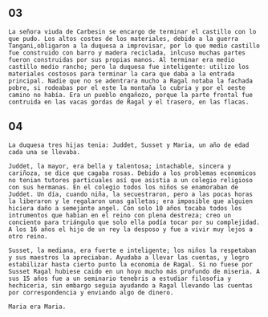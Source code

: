 
## 03

    La señora viuda de Carbesin se encargo de terminar el castillo con lo que pudo. Los altos costes de los materiales, debido a la guerra Tangani,obligaron a la duquesa a improvisar, por lo que medio castillo fue construido con barro y madera reciclada, inlcuso muchas partes fueron construidas por sus propias manos. Al terminar era medio castillo medio rancho; pero la duquesa fue inteligente: utilizo los materiales costosos para terminar la cara que daba a la entrada principal. Nadie que no se adentrara mucho a Ragal notaba la fachada pobre, si rodeabas por el este la montaña lo cubria y por el oeste camino no había. Era un pueblo engañozo, porque la parte frontal fue contruida en las vacas gordas de Ragal y el trasero, en las flacas.

## 04

    La duquesa tres hijas tenia: Juddet, Susset y Maria, un año de edad cada una se llevaba.
    
    Juddet, la mayor, era bella y talentosa; intachable, sincera y cariñoza, se dice que cagaba rosas. Debido a los problemas economicos no tenian tutores particuales así que asistia a un colegio religioso con sus hermanas. En el colegio todos los niños se enamoraban de Juddet. Un día, cuando niña, la secuestraron, pero a las pocas horas la liberaron y le regalaron unas galletas; era imposible que alguien hiciera daño a semejante angel. Con solo 10 años tocaba todos los intrumentos que habian en el reino con plena destreza; creo un conciento para triángulo que solo ella podía tocar por su complejidad. A los 16 años el hijo de un rey la desposo y fue a vivir muy lejos a otro reino.

    Susset, la mediana, era fuerte e inteligente; los niños la respetaban y sus maestros la apreciaban. Ayudaba a llevar las cuentas, y logro estabilizar hasta cierto punto la economia de Ragal. Si no fuese por Susset Ragal hubiese caido en un hoyo mucho más profundo de miseria. A sus 15 años fue a un seminario tenebris a estudiar filosofia y hechiceria, sin embargo seguia ayudando a Ragal llevando las cuentas por correspondencia y enviando algo de dinero.

    Maria era Maria.

